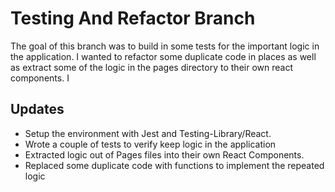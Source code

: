 # Testing And Refactor Branch

The goal of this branch was to build in some tests for the important logic in the application. I wanted to refactor some duplicate code in places as well as extract some of the logic in the pages directory to their own react components. I

## Updates

- Setup the environment with Jest and Testing-Library/React.
- Wrote a couple of tests to verify keep logic in the application
- Extracted logic out of Pages files into their own React Components.
- Replaced some duplicate code with functions to implement the repeated logic
